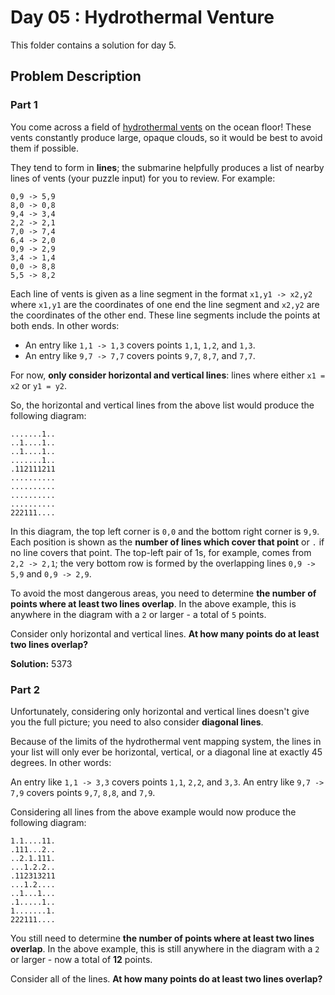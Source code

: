 # Day 05 : Hydrothermal Venture

This folder contains a solution for day 5.

## Problem Description

### Part 1

You come across a field of [hydrothermal vents](https://en.wikipedia.org/wiki/Hydrothermal_vent) on the ocean floor! These vents constantly produce large, opaque clouds, so it would be best to avoid them if possible.

They tend to form in **lines**; the submarine helpfully produces a list of nearby lines of vents (your puzzle input) for you to review. For example:

```
0,9 -> 5,9
8,0 -> 0,8
9,4 -> 3,4
2,2 -> 2,1
7,0 -> 7,4
6,4 -> 2,0
0,9 -> 2,9
3,4 -> 1,4
0,0 -> 8,8
5,5 -> 8,2
```

Each line of vents is given as a line segment in the format ```x1,y1 -> x2,y2``` where ```x1,y1``` are the coordinates of one end the line segment and ```x2,y2``` are the coordinates of the other end. These line segments include the points at both ends. In other words:

  * An entry like ```1,1 -> 1,3``` covers points ```1,1```, ```1,2```, and ```1,3```.
  * An entry like ```9,7 -> 7,7``` covers points ```9,7```, ```8,7```, and ```7,7```.

For now, **only consider horizontal and vertical lines**: lines where either ```x1 = x2``` or ```y1 = y2```.

So, the horizontal and vertical lines from the above list would produce the following diagram:

```
.......1..
..1....1..
..1....1..
.......1..
.112111211
..........
..........
..........
..........
222111....
```

In this diagram, the top left corner is ```0,0``` and the bottom right corner is ```9,9```. Each position is shown as the **number of lines which cover that point** or ```.``` if no line covers that point. The top-left pair of 1s, for example, comes from ```2,2 -> 2,1```; the very bottom row is formed by the overlapping lines ```0,9 -> 5,9``` and ```0,9 -> 2,9```.

To avoid the most dangerous areas, you need to determine **the number of points where at least two lines overlap**. In the above example, this is anywhere in the diagram with a ```2``` or larger - a total of ```5``` points.

Consider only horizontal and vertical lines. **At how many points do at least two lines overlap?**

**Solution:** 5373

### Part 2

Unfortunately, considering only horizontal and vertical lines doesn't give you the full picture; you need to also consider **diagonal lines**.

Because of the limits of the hydrothermal vent mapping system, the lines in your list will only ever be horizontal, vertical, or a diagonal line at exactly 45 degrees. In other words:

An entry like ```1,1 -> 3,3``` covers points ```1,1```, ```2,2```, and ```3,3```.
An entry like ```9,7 -> 7,9``` covers points ```9,7```, ```8,8```, and ```7,9```.

Considering all lines from the above example would now produce the following diagram:

```
1.1....11.
.111...2..
..2.1.111.
...1.2.2..
.112313211
...1.2....
..1...1...
.1.....1..
1.......1.
222111....
```

You still need to determine **the number of points where at least two lines overlap**. In the above example, this is still anywhere in the diagram with a ```2``` or larger - now a total of **12** points.

Consider all of the lines. **At how many points do at least two lines overlap?**
